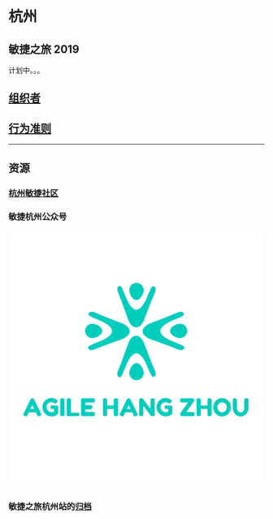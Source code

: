 # 杭州

## 敏捷之旅 2019

计划中。。。

## [组织者](http://agilehangzhou.org/about.html)

## [行为准则]()

----

## 资源

### [杭州敏捷社区](http://agilehangzhou.org)

### 敏捷杭州公众号

 ![敏捷杭州公众号](https://github.com/agiletour-china/hangzhou/blob/master/images/AgileHangzhou_transparent_logo.png)

### 敏捷之旅杭州站的[归档](http://agilehangzhou.org/archive.html?tag=AgileTour)
